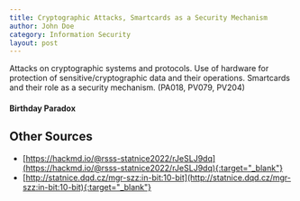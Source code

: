 ```yaml
---
title: Cryptographic Attacks, Smartcards as a Security Mechanism
author: John Doe
category: Information Security
layout: post
---
```


Attacks on cryptographic systems and protocols. Use of hardware for protection of sensitive/cryptographic data and their operations. Smartcards and their role as a security mechanism. (PA018, PV079, PV204)

#### Birthday Paradox

## Other Sources
- [https://hackmd.io/@rsss-statnice2022/rJeSLJ9dq](https://hackmd.io/@rsss-statnice2022/rJeSLJ9dq){:target="_blank"}
- [http://statnice.dqd.cz/mgr-szz:in-bit:10-bit](http://statnice.dqd.cz/mgr-szz:in-bit:10-bit){:target="_blank"}